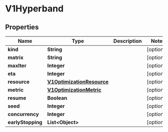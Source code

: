 
# V1Hyperband

## Properties
Name | Type | Description | Notes
------------ | ------------- | ------------- | -------------
**kind** | **String** |  |  [optional]
**matrix** | **String** |  |  [optional]
**maxIter** | **Integer** |  |  [optional]
**eta** | **Integer** |  |  [optional]
**resource** | [**V1OptimizationResource**](V1OptimizationResource.md) |  |  [optional]
**metric** | [**V1OptimizationMetric**](V1OptimizationMetric.md) |  |  [optional]
**resume** | **Boolean** |  |  [optional]
**seed** | **Integer** |  |  [optional]
**concurrency** | **Integer** |  |  [optional]
**earlyStopping** | **List&lt;Object&gt;** |  |  [optional]



